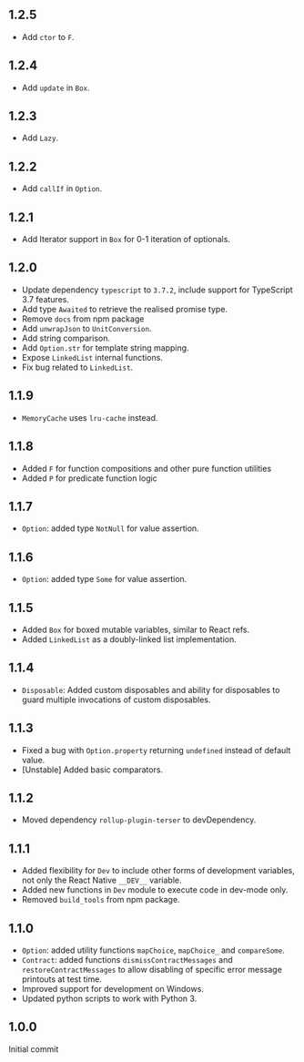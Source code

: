 ## 1.2.5
- Add `ctor` to `F`.

## 1.2.4
- Add `update` in `Box`.

## 1.2.3
- Add `Lazy`.

## 1.2.2
- Add `callIf` in `Option`.

## 1.2.1
- Add Iterator support in `Box` for 0-1 iteration of optionals.

## 1.2.0

- Update dependency `typescript` to `3.7.2`, include support for TypeScript 3.7 features.
- Add type `Awaited` to retrieve the realised promise type.
- Remove `docs` from npm package
- Add `unwrapJson` to `UnitConversion`.
- Add string comparison.
- Add `Option.str` for template string mapping.
- Expose `LinkedList` internal functions.
- Fix bug related to `LinkedList`.

## 1.1.9

- `MemoryCache` uses `lru-cache` instead.

## 1.1.8

- Added `F` for function compositions and other pure function utilities
- Added `P` for predicate function logic

## 1.1.7

- `Option`: added type `NotNull` for value assertion.

## 1.1.6

- `Option`: added type `Some` for value assertion.

## 1.1.5

- Added `Box` for boxed mutable variables, similar to React refs.
- Added `LinkedList` as a doubly-linked list implementation.

## 1.1.4

- `Disposable`: Added custom disposables and ability for disposables to guard multiple invocations of custom disposables.

## 1.1.3

- Fixed a bug with `Option.property` returning `undefined` instead of default value.
- [Unstable] Added basic comparators.

## 1.1.2

- Moved dependency `rollup-plugin-terser` to devDependency.

## 1.1.1

- Added flexibility for `Dev` to include other forms of development variables, not only the React Native `__DEV__` variable.
- Added new functions in `Dev` module to execute code in dev-mode only.
- Removed `build_tools` from npm package.

## 1.1.0

- `Option`: added utility functions `mapChoice`, `mapChoice_` and `compareSome`.
- `Contract`: added functions `dismissContractMessages` and `restoreContractMessages` to allow disabling of specific error message printouts at test time.
- Improved support for development on Windows.
- Updated python scripts to work with Python 3.

## 1.0.0
Initial commit
